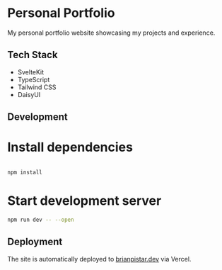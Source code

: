 # Personal Portfolio
My personal portfolio website showcasing my projects and experience.

## Tech Stack
- SvelteKit
- TypeScript
- Tailwind CSS
- DaisyUI

## Development
# Install dependencies
```bash

npm install
```

# Start development server
```bash
npm run dev -- --open
```

## Deployment
The site is automatically deployed to [brianpistar.dev](https://brianpistar.dev) via Vercel.
